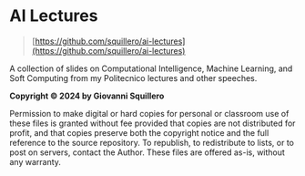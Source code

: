 # AI Lectures

> [https://github.com/squillero/ai-lectures](https://github.com/squillero/ai-lectures)

A collection of slides on Computational Intelligence, Machine Learning, and Soft Computing from my Politecnico lectures and other speeches.

**Copyright © 2024 by Giovanni Squillero**

Permission to make digital or hard copies for personal or classroom use of these files is granted without fee provided that copies are not distributed for profit, and that copies preserve both the copyright notice and the full reference to the source repository. To republish, to redistribute to lists, or to post on servers, contact the Author. These files are offered as-is, without any warranty.
